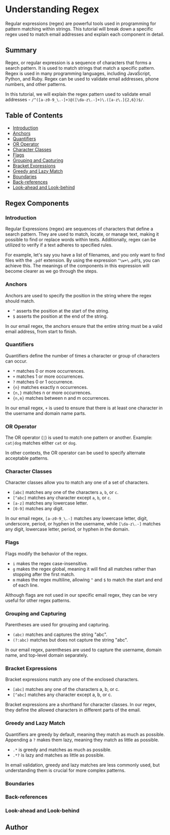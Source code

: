 # Understanding Regex

Regular expressions (regex) are powerful tools used in programming for pattern matching within strings. This tutorial will break down a specific regex used to match email addresses and explain each component in detail.


## Summary

Regex, or regular expression is a sequence of characters that forms a search pattern. It is used to match strings that match a specific pattern. Regex is used in many programming languages, including JavaScript, Python, and Ruby. Regex can be used to validate email addresses, phone numbers, and other patterns.

In this tutorial, we will explain the regex pattern used to validate email addresses - `/^([a-z0-9_\.-]+)@([\da-z\.-]+)\.([a-z\.]{2,6})$/`.

## Table of Contents

- [Introduction](#introduction)
- [Anchors](#anchors)
- [Quantifiers](#quantifiers)
- [OR Operator](#or-operator)
- [Character Classes](#character-classes)
- [Flags](#flags)
- [Grouping and Capturing](#grouping-and-capturing)
- [Bracket Expressions](#bracket-expressions)
- [Greedy and Lazy Match](#greedy-and-lazy-match)
- [Boundaries](#boundaries)
- [Back-references](#back-references)
- [Look-ahead and Look-behind](#look-ahead-and-look-behind)

## Regex Components

### Introduction

Regular Expressions (regex) are sequences of characters that define a search pattern. They are used to match, locate, or manage text, making it possible to find or replace words within texts. Additionally, regex can be utilized to verify if a text adheres to specified rules.

For example, let's say you have a list of filenames, and you only want to find files with the `.pdf` extension. By using the expression `^\w+\.pdf$`, you can achieve this. The meanings of the components in this expression will become clearer as we go through the steps.

### Anchors

Anchors are used to specify the position in the string where the regex should match.

- `^` asserts the position at the start of the string.
- `$` asserts the position at the end of the string.

In our email regex, the anchors ensure that the entire string must be a valid email address, from start to finish.

### Quantifiers

Quantifiers define the number of times a character or group of characters can occur.

- `*` matches 0 or more occurrences.
- `+` matches 1 or more occurrences.
- `?` matches 0 or 1 occurrence.
- `{n}` matches exactly n occurrences.
- `{n,}` matches n or more occurrences.
- `{n,m}` matches between n and m occurrences.

In our email regex, `+` is used to ensure that there is at least one character in the username and domain name parts.

### OR Operator

The OR operator (`|`) is used to match one pattern or another.
Example: `cat|dog` matches either `cat` or `dog`.

In other contexts, the OR operator can be used to specify alternate acceptable patterns.

### Character Classes

Character classes allow you to match any one of a set of characters.

- `[abc]` matches any one of the characters `a`, `b`, or `c`.
- `[^abc]` matches any character except `a`, `b`, or `c`.
- `[a-z]` matches any lowercase letter.
- `[0-9]` matches any digit.

In our email regex, `[a-z0-9_\.-]` matches any lowercase letter, digit, underscore, period, or hyphen in the username, while `[\da-z\.-]` matches any digit, lowercase letter, period, or hyphen in the domain.

### Flags

Flags modify the behavior of the regex.

- `i` makes the regex case-insensitive.
- `g` makes the regex global, meaning it will find all matches rather than stopping after the first match.
- `m` makes the regex multiline, allowing `^` and `$` to match the start and end of each line.

Although flags are not used in our specific email regex, they can be very useful for other regex patterns.

### Grouping and Capturing

Parentheses are used for grouping and capturing.

- `(abc)` matches and captures the string "abc".
- `(?:abc)` matches but does not capture the string "abc".

In our email regex, parentheses are used to capture the username, domain name, and top-level domain separately.

### Bracket Expressions

Bracket expressions match any one of the enclosed characters.

- `[abc]` matches any one of the characters a, b, or c.
- `[^abc]` matches any character except a, b, or c.

Bracket expressions are a shorthand for character classes. In our regex, they define the allowed characters in different parts of the email.

### Greedy and Lazy Match

Quantifiers are greedy by default, meaning they match as much as possible. Appending a `?` makes them lazy, meaning they match as little as possible.

- `.*` is greedy and matches as much as possible.
- `.*?` is lazy and matches as little as possible.

In email validation, greedy and lazy matches are less commonly used, but understanding them is crucial for more complex patterns.

### Boundaries


### Back-references




### Look-ahead and Look-behind


## Author
